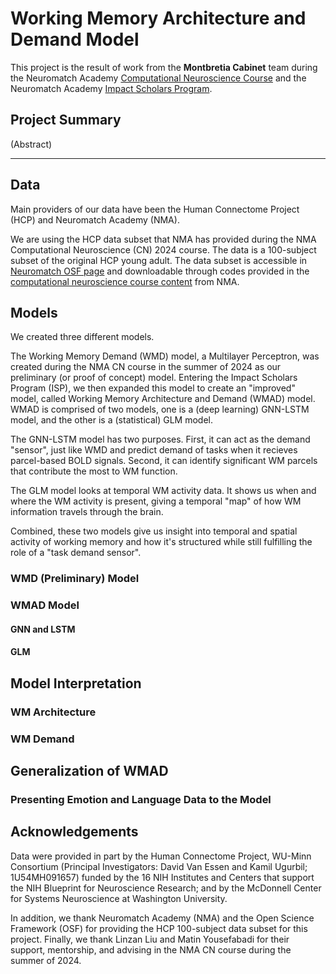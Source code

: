 # Working Memory Architecture and Demand Model
This project is the result of work from the **Montbretia Cabinet** team during the Neuromatch Academy [Computational Neuroscience Course](https://compneuro.neuromatch.io/) and the Neuromatch Academy [Impact Scholars Program](https://impact-scholars.neuromatch.io/).

## Project Summary
(Abstract)

---

## Data
Main providers of our data have been the Human Connectome Project (HCP) and Neuromatch Academy (NMA).

We are using the HCP data subset that NMA has provided during the NMA Computational Neuroscience (CN) 2024 course. The data is a 100-subject subset of the original HCP young adult. The data subset is accessible in [Neuromatch OSF page](https://osf.io/hygbm/) and downloadable through codes provided in the [computational neuroscience course content](https://compneuro.neuromatch.io/projects/fMRI/README.html#:~:text=HCP%20task%20datasets,Murray%2C%20Saad%20Jbabdi) from NMA.
## Models
We created three different models.

The Working Memory Demand (WMD) model, a Multilayer Perceptron, was created during the NMA CN course in the summer of 2024 as our preliminary (or proof of concept) model. Entering the Impact Scholars Program (ISP), we then expanded this model to create an "improved" model, called Working Memory Architecture and Demand (WMAD) model. WMAD is comprised of two models, one is a (deep learning) GNN-LSTM model, and the other is a (statistical) GLM model.

The GNN-LSTM model has two purposes. First, it can act as the demand "sensor", just like WMD and predict demand of tasks when it recieves parcel-based BOLD signals. Second, it can identify significant WM parcels that contribute the most to WM function.

The GLM model looks at temporal WM activity data. It shows us when and where the WM activity is present, giving a temporal "map" of how WM information travels through the brain.

Combined, these two models give us insight into temporal and spatial activity of working memory and how it's structured while still fulfilling the role of a "task demand sensor".
### WMD (Preliminary) Model
### WMAD Model
#### GNN and LSTM
#### GLM
## Model Interpretation
### WM Architecture
### WM Demand
## Generalization of WMAD
### Presenting Emotion and Language Data to the Model

## Acknowledgements
Data were provided in part by the Human Connectome Project, WU-Minn Consortium (Principal Investigators: David Van Essen and Kamil Ugurbil; 1U54MH091657) funded by the 16 NIH Institutes and Centers that support the NIH Blueprint for Neuroscience Research; and by the McDonnell Center for Systems Neuroscience at Washington University.

In addition, we thank Neuromatch Academy (NMA) and the Open Science Framework (OSF) for providing the HCP 100-subject data subset for this project. Finally, we thank Linzan Liu and Matin Yousefabadi for their support, mentorship, and advising in the NMA CN course during the summer of 2024.
